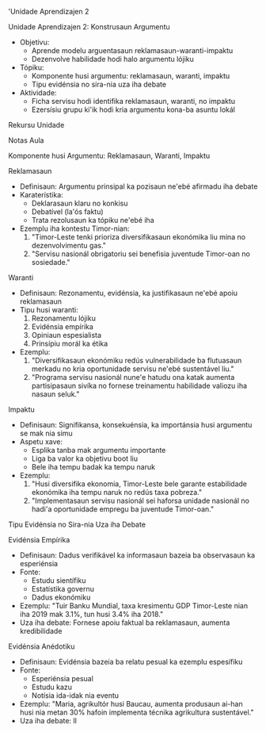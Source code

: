 'Unidade Aprendizajen 2

Unidade Aprendizajen 2: Konstrusaun Argumentu
- Objetivu:
  * Aprende modelu arguentasaun reklamasaun-waranti-impaktu
  * Dezenvolve habilidade hodi halo argumentu lójiku
- Tópiku:
  * Komponente husi argumentu: reklamasaun, waranti, impaktu
  * Tipu evidénsia no sira-nia uza iha debate
- Aktividade:
  * Ficha servisu hodi identifika reklamasaun, waranti, no impaktu
  * Ezersísiu grupu ki'ik hodi kria argumentu kona-ba asuntu lokál

Rekursu Unidade

Notas Aula

Komponente husi Argumentu: Reklamasaun, Waranti, Impaktu

Reklamasaun
- Definisaun: Argumentu prinsipal ka pozisaun ne'ebé afirmadu iha debate
- Karaterístika:
  * Deklarasaun klaru no konkisu
  * Debatível (la'ós faktu)
  * Trata rezolusaun ka tópiku ne'ebé iha
- Ezemplu iha kontestu Timor-nian:
  1. "Timor-Leste tenki prioriza diversifikasaun ekonómika liu mina no dezenvolvimentu gas."
  2. "Servisu nasionál obrigatoriu sei benefisia juventude Timor-oan no sosiedade."

Waranti
- Definisaun: Rezonamentu, evidénsia, ka justifikasaun ne'ebé apoiu reklamasaun
- Tipu husi waranti:
  1. Rezonamentu lójiku
  2. Evidénsia empírika
  3. Opiniaun espesialista
  4. Prinsípiu morál ka étika
- Ezemplu:
  1. "Diversifikasaun ekonómiku redús vulnerabilidade ba flutuasaun merkadu no kria oportunidade servisu ne'ebé sustentável liu."
  2. "Programa servisu nasionál nune'e hatudu ona katak aumenta partisipasaun sivíka no fornese treinamentu habilidade valiozu iha nasaun seluk."

Impaktu
- Definisaun: Signifikansa, konsekuénsia, ka importánsia husi argumentu se mak nia simu
- Aspetu xave:
  * Esplika tanba mak argumentu importante
  * Liga ba valor ka objetivu boot liu
  * Bele iha tempu badak ka tempu naruk
- Ezemplu:
  1. "Husi diversifika ekonomia, Timor-Leste bele garante estabilidade ekonómika iha tempu naruk no redús taxa pobreza."
  2. "Implementasaun servisu nasionál sei haforsa unidade nasionál no hadi'a oportunidade empregu ba juventude Timor-oan."

Tipu Evidénsia no Sira-nia Uza iha Debate

Evidénsia Empírika
- Definisaun: Dadus verifikável ka informasaun bazeia ba observasaun ka esperiénsia
- Fonte:
  * Estudu sientífiku
  * Estatístika governu
  * Dadus ekonómiku
- Ezemplu: "Tuir Banku Mundial, taxa kresimentu GDP Timor-Leste nian iha 2019 mak 3.1%, tun husi 3.4% iha 2018."
- Uza iha debate: Fornese apoiu faktual ba reklamasaun, aumenta kredibilidade

Evidénsia Anédotiku
- Definisaun: Evidénsia bazeia ba relatu pesual ka ezemplu espesífiku
- Fonte:
  * Esperiénsia pesual
  * Estudu kazu
  * Notísia ida-idak nia eventu
- Ezemplu: "Maria, agrikultór husi Baucau, aumenta produsaun ai-han husi nia metan 30% hafoin implementa técnika agrikultura sustentável."
- Uza iha debate: Il